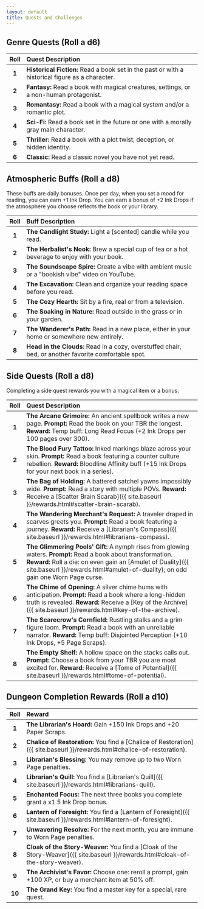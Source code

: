 ```yaml
---
layout: default
title: Quests and Challenges
---
```


## Genre Quests (Roll a d6)

| Roll | Quest Description |
|:----:|:---|
| **1** | **Historical Fiction:** Read a book set in the past or with a historical figure as a character. |
| **2** | **Fantasy:** Read a book with magical creatures, settings, or a non-human protagonist. |
| **3** | **Romantasy:** Read a book with a magical system and/or a romantic plot. |
| **4** | **Sci-Fi:** Read a book set in the future or one with a morally gray main character. |
| **5** | **Thriller:** Read a book with a plot twist, deception, or hidden identity. |
| **6** | **Classic:** Read a classic novel you have not yet read. |

## Atmospheric Buffs (Roll a d8)
These buffs are daily bonuses. Once per day, when you set a mood for reading, you can earn +1 Ink Drop. You can earn a bonus of +2 Ink Drops if the atmosphere you choose reflects the book or your library.

| Roll | Buff Description |
|:----:|:---|
| **1** | **The Candlight Study:** Light a [scented] candle while you read. |
| **2** | **The Herbalist's Nook:** Brew a special cup of tea or a hot beverage to enjoy with your book. |
| **3** | **The Soundscape Spire:** Create a vibe with ambient music or a "bookish vibe" video on YouTube. |
| **4** | **The Excavation:** Clean and organize your reading space before you read. |
| **5** | **The Cozy Hearth:** Sit by a fire, real or from a television. |
| **6** | **The Soaking in Nature:** Read outside in the grass or in your garden. |
| **7** | **The Wanderer's Path:** Read in a new place, either in your home or somewhere new entirely. |
| **8** | **Head in the Clouds:** Read in a cozy, overstuffed chair, bed, or another favorite comfortable spot. |

## Side Quests (Roll a d8)
Completing a side quest rewards you with a magical item or a bonus.

| Roll | Quest Description |
|:----:|:---|
| **1** | **The Arcane Grimoire:** An ancient spellbook writes a new page. **Prompt:** Read the book on your TBR the longest. **Reward:** Temp buff: Long Read Focus (+2 Ink Drops per 100 pages over 300). |
| **2** | **The Blood Fury Tattoo:** Inked markings blaze across your skin. **Prompt:** Read a book featuring a counter culture rebellion. **Reward:** Bloodline Affinity buff (+15 Ink Drops for your next book in a series). |
| **3** | **The Bag of Holding:** A battered satchel yawns impossibly wide. **Prompt:** Read a story with multiple POVs. **Reward:** Receive a [Scatter Brain Scarab]({{ site.baseurl }}/rewards.html#scatter-brain-scarab). |
| **4** | **The Wandering Merchant's Request:** A traveler draped in scarves greets you. **Prompt:** Read a book featuring a journey. **Reward:** Receive a [Librarian's Compass]({{ site.baseurl }}/rewards.html#librarians-compass). |
| **5** | **The Glimmering Pools' Gift:** A nymph rises from glowing waters. **Prompt:** Read a book about transformation. **Reward:** Roll a die: on even gain an [Amulet of Duality]({{ site.baseurl }}/rewards.html#amulet-of-duality); on odd gain one Worn Page curse. |
| **6** | **The Chime of Opening:** A silver chime hums with anticipation. **Prompt:** Read a book where a long-hidden truth is revealed. **Reward:** Receive a [Key of the Archive]({{ site.baseurl }}/rewards.html#key-of-the-archive). |
| **7** | **The Scarecrow's Cornfield:** Rustling stalks and a grim figure loom. **Prompt:** Read a book with an unreliable narrator. **Reward:** Temp buff: Disjointed Perception (+10 Ink Drops, +5 Page Scraps). |
| **8** | **The Empty Shelf:** A hollow space on the stacks calls out. **Prompt:** Choose a book from your TBR you are most excited for. **Reward:** Receive a [Tome of Potential]({{ site.baseurl }}/rewards.html#tome-of-potential). |

## Dungeon Completion Rewards (Roll a d10)

| Roll | Reward |
|:----:|:---|
| **1** | **The Librarian's Hoard:** Gain +150 Ink Drops and +20 Paper Scraps. |
| **2** | **Chalice of Restoration:** You find a [Chalice of Restoration]({{ site.baseurl }}/rewards.html#chalice-of-restoration). |
| **3** | **Librarian's Blessing:** You may remove up to two Worn Page penalties. |
| **4** | **Librarian's Quill:** You find a [Librarian's Quill]({{ site.baseurl }}/rewards.html#librarians-quill). |
| **5** | **Enchanted Focus:** The next three books you complete grant a x1.5 Ink Drop bonus. |
| **6** | **Lantern of Foresight:** You find a [Lantern of Foresight]({{ site.baseurl }}/rewards.html#lantern-of-foresight). |
| **7** | **Unwavering Resolve:** For the next month, you are immune to Worn Page penalties. |
| **8** | **Cloak of the Story-Weaver:** You find a [Cloak of the Story-Weaver]({{ site.baseurl }}/rewards.html#cloak-of-the-story-weaver). |
| **9** | **The Archivist's Favor:** Choose one: reroll a prompt, gain +100 XP, or buy a merchant item at 50% off. |
| **10**| **The Grand Key:** You find a master key for a special, rare quest. |